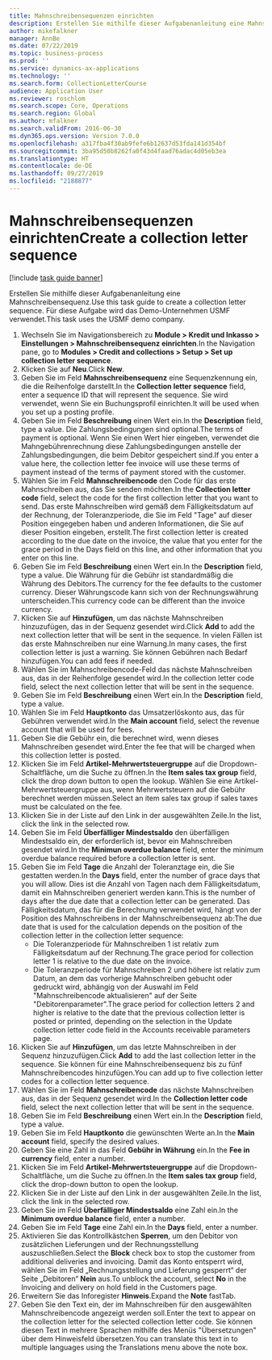 ```yaml
---
title: Mahnschreibensequenzen einrichten
description: Erstellen Sie mithilfe dieser Aufgabenanleitung eine Mahnschreibensequenz.
author: mikefalkner
manager: AnnBe
ms.date: 07/22/2019
ms.topic: business-process
ms.prod: ''
ms.service: dynamics-ax-applications
ms.technology: ''
ms.search.form: CollectionLetterCourse
audience: Application User
ms.reviewer: roschlom
ms.search.scope: Core, Operations
ms.search.region: Global
ms.author: mfalkner
ms.search.validFrom: 2016-06-30
ms.dyn365.ops.version: Version 7.0.0
ms.openlocfilehash: a317fba4f30ab9fefe6b12637d53fda141d354bf
ms.sourcegitcommit: 3ba95d50b8262fa0f43d4faad76adac4d05eb3ea
ms.translationtype: HT
ms.contentlocale: de-DE
ms.lasthandoff: 09/27/2019
ms.locfileid: "2188877"
---
```

# <a name="create-a-collection-letter-sequence"></a><span data-ttu-id="21d50-103">Mahnschreibensequenzen einrichten</span><span class="sxs-lookup"><span data-stu-id="21d50-103">Create a collection letter sequence</span></span>

[!include [task guide banner](../../includes/task-guide-banner.md)]

<span data-ttu-id="21d50-104">Erstellen Sie mithilfe dieser Aufgabenanleitung eine Mahnschreibensequenz.</span><span class="sxs-lookup"><span data-stu-id="21d50-104">Use this task guide to create a collection letter sequence.</span></span> <span data-ttu-id="21d50-105">Für diese Aufgabe wird das Demo-Unternehmen USMF verwendet.</span><span class="sxs-lookup"><span data-stu-id="21d50-105">This task uses the USMF demo company.</span></span>

1. <span data-ttu-id="21d50-106">Wechseln Sie im Navigationsbereich zu **Module > Kredit und Inkasso > Einstellungen > Mahnschreibensequenz einrichten**.</span><span class="sxs-lookup"><span data-stu-id="21d50-106">In the Navigation pane, go to **Modules > Credit and collections > Setup > Set up collection letter sequence**.</span></span>
2. <span data-ttu-id="21d50-107">Klicken Sie auf **Neu**.</span><span class="sxs-lookup"><span data-stu-id="21d50-107">Click **New**.</span></span>
3. <span data-ttu-id="21d50-108">Geben Sie im Feld **Mahnschreibensequenz** eine Sequenzkennung ein, die die Reihenfolge darstellt.</span><span class="sxs-lookup"><span data-stu-id="21d50-108">In the **Collection letter sequence** field, enter a sequence ID that will represent the sequence.</span></span> <span data-ttu-id="21d50-109">Sie wird verwendet, wenn Sie ein Buchungsprofil einrichten.</span><span class="sxs-lookup"><span data-stu-id="21d50-109">It will be used when you set up a posting profile.</span></span>
4. <span data-ttu-id="21d50-110">Geben Sie im Feld **Beschreibung** einen Wert ein.</span><span class="sxs-lookup"><span data-stu-id="21d50-110">In the **Description** field, type a value.</span></span>  <span data-ttu-id="21d50-111">Die Zahlungsbedingungen sind optional.</span><span class="sxs-lookup"><span data-stu-id="21d50-111">The terms of payment is optional.</span></span> <span data-ttu-id="21d50-112">Wenn Sie einen Wert hier eingeben, verwendet die Mahngebührenrechnung diese Zahlungsbedingungen anstelle der Zahlungsbedingungen, die beim Debitor gespeichert sind.</span><span class="sxs-lookup"><span data-stu-id="21d50-112">If you enter a value here, the collection letter fee invoice will use these terms of payment instead of the terms of payment stored with the customer.</span></span>  
5. <span data-ttu-id="21d50-113">Wählen Sie im Feld **Mahnschreibencode** den Code für das erste Mahnschreiben aus, das Sie senden möchten.</span><span class="sxs-lookup"><span data-stu-id="21d50-113">In the **Collection letter code** field, select the code for the first collection letter that you want to send.</span></span> <span data-ttu-id="21d50-114">Das erste Mahnschreiben wird gemäß dem Fälligkeitsdatum auf der Rechnung, der Toleranzperiode, die Sie im Feld "Tage" auf dieser Position eingegeben haben und anderen Informationen, die Sie auf dieser Position eingeben, erstellt.</span><span class="sxs-lookup"><span data-stu-id="21d50-114">The first collection letter is created according to the due date on the invoice, the value that you enter for the grace period in the Days field on this line, and other information that you enter on this line.</span></span>  
6. <span data-ttu-id="21d50-115">Geben Sie im Feld **Beschreibung** einen Wert ein.</span><span class="sxs-lookup"><span data-stu-id="21d50-115">In the **Description** field, type a value.</span></span> <span data-ttu-id="21d50-116">Die Währung für die Gebühr ist standardmäßig die Währung des Debitors.</span><span class="sxs-lookup"><span data-stu-id="21d50-116">The currency for the fee defaults to the customer currency.</span></span> <span data-ttu-id="21d50-117">Dieser Währungscode kann sich von der Rechnungswährung unterscheiden.</span><span class="sxs-lookup"><span data-stu-id="21d50-117">This currency code can be different than the invoice currency.</span></span>  
7. <span data-ttu-id="21d50-118">Klicken Sie auf **Hinzufügen**, um das nächste Mahnschreiben hinzuzufügen, das in der Sequenz gesendet wird.</span><span class="sxs-lookup"><span data-stu-id="21d50-118">Click **Add** to add the next collection letter that will be sent in the sequence.</span></span> <span data-ttu-id="21d50-119">In vielen Fällen ist das erste Mahnschreiben nur eine Warnung.</span><span class="sxs-lookup"><span data-stu-id="21d50-119">In many cases, the first collection letter is just a warning.</span></span> <span data-ttu-id="21d50-120">Sie können Gebühren nach Bedarf hinzufügen.</span><span class="sxs-lookup"><span data-stu-id="21d50-120">You can add fees if needed.</span></span>  
8. <span data-ttu-id="21d50-121">Wählen Sie im Mahnschreibencode-Feld das nächste Mahnschreiben aus, das in der Reihenfolge gesendet wird.</span><span class="sxs-lookup"><span data-stu-id="21d50-121">In the collection letter code field, select the next collection letter that will be sent in the sequence.</span></span>
9. <span data-ttu-id="21d50-122">Geben Sie im Feld **Beschreibung** einen Wert ein.</span><span class="sxs-lookup"><span data-stu-id="21d50-122">In the **Description** field, type a value.</span></span>
10. <span data-ttu-id="21d50-123">Wählen Sie im Feld **Hauptkonto** das Umsatzerlöskonto aus, das für Gebühren verwendet wird.</span><span class="sxs-lookup"><span data-stu-id="21d50-123">In the **Main account** field, select the revenue account that will be used for fees.</span></span>
11. <span data-ttu-id="21d50-124">Geben Sie die Gebühr ein, die berechnet wird, wenn dieses Mahnschreiben gesendet wird.</span><span class="sxs-lookup"><span data-stu-id="21d50-124">Enter the fee that will be charged when this collection letter is posted.</span></span>
12. <span data-ttu-id="21d50-125">Klicken Sie im Feld **Artikel-Mehrwertsteuergruppe** auf die Dropdown-Schaltfläche, um die Suche zu öffnen.</span><span class="sxs-lookup"><span data-stu-id="21d50-125">In the **Item sales tax group** field, click the drop down button to open the lookup.</span></span> <span data-ttu-id="21d50-126">Wählen Sie eine Artikel-Mehrwertsteuergruppe aus, wenn Mehrwertsteuern auf die Gebühr berechnet werden müssen.</span><span class="sxs-lookup"><span data-stu-id="21d50-126">Select an item sales tax group if sales taxes must be calculated on the fee.</span></span>  
13. <span data-ttu-id="21d50-127">Klicken Sie in der Liste auf den Link in der ausgewählten Zeile.</span><span class="sxs-lookup"><span data-stu-id="21d50-127">In the list, click the link in the selected row.</span></span>
14. <span data-ttu-id="21d50-128">Geben Sie im Feld **Überfälliger Mindestsaldo** den überfälligen Mindestsaldo ein, der erforderlich ist, bevor ein Mahnschreiben gesendet wird.</span><span class="sxs-lookup"><span data-stu-id="21d50-128">In the **Minimun overdue balance** field, enter the minimum overdue balance required before a collection letter is sent.</span></span>
15. <span data-ttu-id="21d50-129">Geben Sie im Feld **Tage** die Anzahl der Toleranztage ein, die Sie gestatten werden.</span><span class="sxs-lookup"><span data-stu-id="21d50-129">In the **Days** field, enter the number of grace days that you will allow.</span></span> <span data-ttu-id="21d50-130">Dies ist die Anzahl von Tagen nach dem Fälligkeitsdatum, damit ein Mahnschreiben generiert werden kann.</span><span class="sxs-lookup"><span data-stu-id="21d50-130">This is the number of days after the due date that a collection letter can be generated.</span></span> <span data-ttu-id="21d50-131">Das Fälligkeitsdatum, das für die Berechnung verwendet wird, hängt von der Position des Mahnschreibens in der Mahnschreibensequenz ab:</span><span class="sxs-lookup"><span data-stu-id="21d50-131">The due date that is used for the calculation depends on the position of the collection letter in the collection letter sequence:</span></span>
    - <span data-ttu-id="21d50-132">Die Toleranzperiode für Mahnschreiben 1 ist relativ zum Fälligkeitsdatum auf der Rechnung.</span><span class="sxs-lookup"><span data-stu-id="21d50-132">The grace period for collection letter 1 is relative to the due date on the invoice.</span></span>
    - <span data-ttu-id="21d50-133">Die Toleranzperiode für Mahnschreiben 2 und höhere ist relativ zum Datum, an dem das vorherige Mahnschreiben gebucht oder gedruckt wird, abhängig von der Auswahl im Feld "Mahnschreibencode aktualisieren" auf der Seite "Debitorenparameter".</span><span class="sxs-lookup"><span data-stu-id="21d50-133">The grace period for collection letters 2 and higher is relative to the date that the previous collection letter is posted or printed, depending on the selection in the Update collection letter code field in the Accounts receivable parameters page.</span></span>  
16. <span data-ttu-id="21d50-134">Klicken Sie auf **Hinzufügen**, um das letzte Mahnschreiben in der Sequenz hinzuzufügen.</span><span class="sxs-lookup"><span data-stu-id="21d50-134">Click **Add** to add the last collection letter in the sequence.</span></span> <span data-ttu-id="21d50-135">Sie können für eine Mahnschreibensequenz bis zu fünf Mahnschreibencodes hinzufügen.</span><span class="sxs-lookup"><span data-stu-id="21d50-135">You can add up to five collection letter codes for a collection letter sequence.</span></span>  
17. <span data-ttu-id="21d50-136">Wählen Sie im Feld **Mahnschreibencode** das nächste Mahnschreiben aus, das in der Sequenz gesendet wird.</span><span class="sxs-lookup"><span data-stu-id="21d50-136">In the **Collection letter code** field, select the next collection letter that will be sent in the sequence.</span></span>
18. <span data-ttu-id="21d50-137">Geben Sie im Feld **Beschreibung** einen Wert ein.</span><span class="sxs-lookup"><span data-stu-id="21d50-137">In the **Description** field, type a value.</span></span>
19. <span data-ttu-id="21d50-138">Geben Sie im Feld **Hauptkonto** die gewünschten Werte an.</span><span class="sxs-lookup"><span data-stu-id="21d50-138">In the **Main account** field, specify the desired values.</span></span>
20. <span data-ttu-id="21d50-139">Geben Sie eine Zahl in das Feld **Gebühr in Währung** ein.</span><span class="sxs-lookup"><span data-stu-id="21d50-139">In the **Fee in currency** field, enter a number.</span></span>
21. <span data-ttu-id="21d50-140">Klicken Sie im Feld **Artikel-Mehrwertsteuergruppe** auf die Dropdown-Schaltfläche, um die Suche zu öffnen.</span><span class="sxs-lookup"><span data-stu-id="21d50-140">In the **Item sales tax group** field, click the drop-down button to open the lookup.</span></span>
22. <span data-ttu-id="21d50-141">Klicken Sie in der Liste auf den Link in der ausgewählten Zeile.</span><span class="sxs-lookup"><span data-stu-id="21d50-141">In the list, click the link in the selected row.</span></span>
23. <span data-ttu-id="21d50-142">Geben Sie im Feld **Überfälliger Mindestsaldo** eine Zahl ein.</span><span class="sxs-lookup"><span data-stu-id="21d50-142">In the **Minimum overdue balance** field, enter a number.</span></span>
24. <span data-ttu-id="21d50-143">Geben Sie im Feld **Tage** eine Zahl ein.</span><span class="sxs-lookup"><span data-stu-id="21d50-143">In the **Days** field, enter a number.</span></span>
25. <span data-ttu-id="21d50-144">Aktivieren Sie das Kontrollkästchen **Sperren**, um den Debitor von zusätzlichen Lieferungen und der Rechnungsstellung auszuschließen.</span><span class="sxs-lookup"><span data-stu-id="21d50-144">Select the **Block** check box to stop the customer from additional deliveries and invoicing.</span></span> <span data-ttu-id="21d50-145">Damit das Konto entsperrt wird, wählen Sie im Feld „Rechnungsstellung und Lieferung gesperrt“ der Seite „Debitoren“ **Nein** aus.</span><span class="sxs-lookup"><span data-stu-id="21d50-145">To unblock the account, select **No** in the Invoicing and delivery on hold field in the Customers page.</span></span>  
26. <span data-ttu-id="21d50-146">Erweitern Sie das Inforegister **Hinweis**.</span><span class="sxs-lookup"><span data-stu-id="21d50-146">Expand the **Note** fastTab.</span></span>
27. <span data-ttu-id="21d50-147">Geben Sie den Text ein, der im Mahnschreiben für den ausgewählten Mahnschreibencode angezeigt werden soll.</span><span class="sxs-lookup"><span data-stu-id="21d50-147">Enter the text to appear on the collection letter for the selected collection letter code.</span></span> <span data-ttu-id="21d50-148">Sie können diesen Text in mehrere Sprachen mithilfe des Menüs "Übersetzungen" über dem Hinweisfeld übersetzen.</span><span class="sxs-lookup"><span data-stu-id="21d50-148">You can translate this text in to multiple languages using the Translations menu above the note box.</span></span>  


